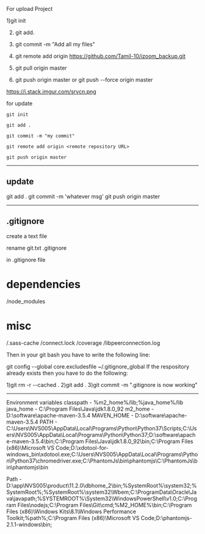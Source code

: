 For upload Project

1)git init 

2) git add. 

3) git commit -m "Add all my files" 

4) git remote add origin <path>https://github.com/Tamil-10/izoom_backup.git

5) git pull origin master 

6) git push origin master or git push --force origin master


https://i.stack.imgur.com/srvcn.png


for update

    git init
 
    git add .
    
    git commit -m "my commit"
    
    git remote add origin <remote repository URL>
    
    git push origin master
 
 ---------------------------------------------------------------------
update
-------
git add .
git commit -m 'whatever msg'
git push origin master 
    
-------------------------------------------------------------------------
.gitignore
------------

create a text file

rename git.txt .gitignore

in .gitignore file 
# dependencies 
/node_modules


# misc
/.sass-cache
/connect.lock
/coverage
/libpeerconnection.log

Then in your git bash you have to write the following line:

git config --global core.excludesfile ~/.gitignore_global
If the respository already exists then you have to do the following:

1)git rm -r --cached .
2)git add .
3)git commit -m ".gitignore is now working"


--------------------------------------------------------------
Environment variables
classpath  -  %m2_home%/lib;%java_home%/lib
java_home  -  C:\Program Files\Java\jdk1.8.0_92
m2_home    -  D:\software\apache-maven-3.5.4
MAVEN_HOME -  D:\software\apache-maven-3.5.4
PATH       - C:\Users\NVS005\AppData\Local\Programs\Python\Python37\Scripts\;C:\Users\NVS005\AppData\Local\Programs\Python\Python37\;D:\software\apache-maven-3.5.4\bin;C:\Program Files\Java\jdk1.8.0_92\bin;C:\Program Files (x86)\Microsoft VS Code;D:\xdotool-for-windows\_bin\xdotool.exe;C:\Users\NVS005\AppData\Local\Programs\Python\Python37\chromedriver.exe;C:\PhantomJs\bin\phantomjs\C:\PhantomJs\bin\phantomjs\bin


Path       -  D:\app\NVS005\product\11.2.0\dbhome_2\bin;%SystemRoot%\system32;%SystemRoot%;%SystemRoot%\system32\Wbem;C:\ProgramData\Oracle\Java\javapath;%SYSTEMROOT%\System32\WindowsPowerShell\v1.0\;C:\Program Files\nodejs\;C:\Program Files\Git\cmd;%M2_HOME%\bin;C:\Program Files (x86)\Windows Kits\8.1\Windows Performance Toolkit\;%path%;C:\Program Files (x86)\Microsoft VS Code;D:\phantomjs-2.1.1-windows\bin;
